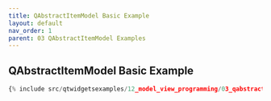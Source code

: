 ```yaml
---
title: QAbstractItemModel Basic Example
layout: default
nav_order: 1
parent: 03 QAbstractItemModel Examples
---
```


## QAbstractItemModel Basic Example

```python
{% include src/qtwidgetsexamples/12_model_view_programming/03_qabstractitemmodel/01_item_model.py %}
```

